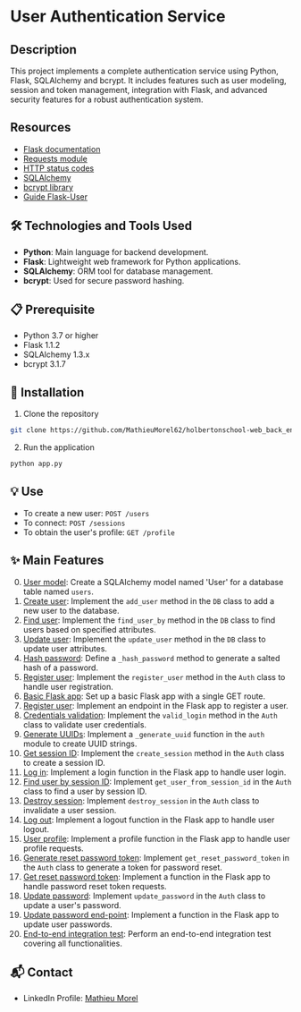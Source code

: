 # User Authentication Service

## Description
This project implements a complete authentication service using Python, Flask, SQLAlchemy and bcrypt. It includes features such as user modeling, session and token management, integration with Flask, and advanced security features for a robust authentication system.

## Resources
- [Flask documentation](https://flask.palletsprojects.com/en/1.1.x/quickstart/)
- [Requests module](https://requests.kennethreitz.org/en/latest/user/quickstart/)
- [HTTP status codes](https://www.w3.org/Protocols/rfc2616/rfc2616-sec10.html)
- [SQLAlchemy](https://www.sqlalchemy.org/)
- [bcrypt library](https://pypi.org/project/bcrypt/)
- [Guide Flask-User](https://flask-user.readthedocs.io/en/latest/)

## 🛠️ Technologies and Tools Used
- **Python**: Main language for backend development.
- **Flask**: Lightweight web framework for Python applications.
- **SQLAlchemy**: ORM tool for database management.
- **bcrypt**: Used for secure password hashing.

## 📋 Prerequisite
- Python 3.7 or higher
- Flask 1.1.2
- SQLAlchemy 1.3.x
- bcrypt 3.1.7

## 🚀 Installation
1. Clone the repository

```bash
git clone https://github.com/MathieuMorel62/holbertonschool-web_back_end/
```

2. Run the application

```bash
python app.py
```

## 💡 Use
- To create a new user: `POST /users`
- To connect: `POST /sessions`
- To obtain the user's profile: `GET /profile`

## ✨ Main Features
0. [User model](https://github.com/MathieuMorel62/holbertonschool-web_back_end/blob/main/user_authentication_service/user.py): Create a SQLAlchemy model named 'User' for a database table named `users`.
1. [Create user](https://github.com/MathieuMorel62/holbertonschool-web_back_end/blob/main/user_authentication_service/db.py): Implement the `add_user` method in the `DB` class to add a new user to the database.
2. [Find user](https://github.com/MathieuMorel62/holbertonschool-web_back_end/blob/main/user_authentication_service/db.py): Implement the `find_user_by` method in the `DB` class to find users based on specified attributes.
3. [Update user](https://github.com/MathieuMorel62/holbertonschool-web_back_end/blob/main/user_authentication_service/db.py): Implement the `update_user` method in the `DB` class to update user attributes.
4. [Hash password](https://github.com/MathieuMorel62/holbertonschool-web_back_end/blob/main/user_authentication_service/auth.py): Define a `_hash_password` method to generate a salted hash of a password.
5. [Register user](https://github.com/MathieuMorel62/holbertonschool-web_back_end/blob/main/user_authentication_service/auth.py): Implement the `register_user` method in the `Auth` class to handle user registration.
6. [Basic Flask app](https://github.com/MathieuMorel62/holbertonschool-web_back_end/blob/main/user_authentication_service/app.py): Set up a basic Flask app with a single GET route.
7. [Register user](https://github.com/MathieuMorel62/holbertonschool-web_back_end/blob/main/user_authentication_service/app.py): Implement an endpoint in the Flask app to register a user.
8. [Credentials validation](https://github.com/MathieuMorel62/holbertonschool-web_back_end/blob/main/user_authentication_service/auth.py): Implement the `valid_login` method in the `Auth` class to validate user credentials.
9. [Generate UUIDs](https://github.com/MathieuMorel62/holbertonschool-web_back_end/blob/main/user_authentication_service/auth.py): Implement a `_generate_uuid` function in the `auth` module to create UUID strings.
10. [Get session ID](https://github.com/MathieuMorel62/holbertonschool-web_back_end/blob/main/user_authentication_service/auth.py): Implement the `create_session` method in the `Auth` class to create a session ID.
11. [Log in](https://github.com/MathieuMorel62/holbertonschool-web_back_end/blob/main/user_authentication_service/app.py): Implement a login function in the Flask app to handle user login.
12. [Find user by session ID](https://github.com/MathieuMorel62/holbertonschool-web_back_end/blob/main/user_authentication_service/auth.py): Implement `get_user_from_session_id` in the `Auth` class to find a user by session ID.
13. [Destroy session](https://github.com/MathieuMorel62/holbertonschool-web_back_end/blob/main/user_authentication_service/auth.py): Implement `destroy_session` in the `Auth` class to invalidate a user session.
14. [Log out](https://github.com/MathieuMorel62/holbertonschool-web_back_end/blob/main/user_authentication_service/app.py): Implement a logout function in the Flask app to handle user logout.
15. [User profile](https://github.com/MathieuMorel62/holbertonschool-web_back_end/blob/main/user_authentication_service/app.py): Implement a profile function in the Flask app to handle user profile requests.
16. [Generate reset password token](https://github.com/MathieuMorel62/holbertonschool-web_back_end/blob/main/user_authentication_service/auth.py): Implement `get_reset_password_token` in the `Auth` class to generate a token for password reset.
17. [Get reset password token](https://github.com/MathieuMorel62/holbertonschool-web_back_end/blob/main/user_authentication_service/app.py): Implement a function in the Flask app to handle password reset token requests.
18. [Update password](https://github.com/MathieuMorel62/holbertonschool-web_back_end/blob/main/user_authentication_service/auth.py): Implement `update_password` in the `Auth` class to update a user's password.
19. [Update password end-point](https://github.com/MathieuMorel62/holbertonschool-web_back_end/blob/main/user_authentication_service/app.py): Implement a function in the Flask app to update user passwords.
20. [End-to-end integration test](https://github.com/MathieuMorel62/holbertonschool-web_back_end/blob/main/user_authentication_service/main.py): Perform an end-to-end integration test covering all functionalities.

## 📬 Contact
- LinkedIn Profile: [Mathieu Morel](https://www.linkedin.com/in/mathieu-morel-913b4a62/)

